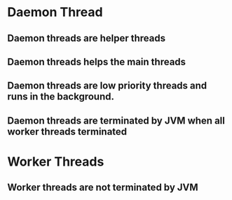 # Daemon Thread
## Daemon threads are helper threads
## Daemon threads helps the main threads
## Daemon threads are low priority threads and runs in the background.
## Daemon threads are terminated by JVM when all worker threads terminated


# Worker Threads
## Worker threads are not terminated by JVM 
